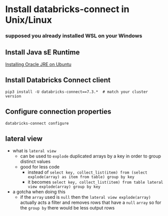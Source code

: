 # Install databricks-connect in Unix/Linux
### supposed you already installed WSL on your Windows

## Install Java sE Runtime
[Installing Oracle JRE on Ubuntu](https://ubuntu.com/tutorials/install-jre#3-installing-oracle-jre)

## Install Databricks Connect client
```
pip3 install -U databricks-connect==7.3.*  # match your cluster version
```

## Configure connection properties
```
databricks-connect configure
```

## lateral view

- what is `lateral view`
  - can be used to `explode` duplicated arrays by a key in order to group distinct values
  - good for less code
    - instead of `select key, collect_list(item) from (select explode(array) as item from table) group by key`
    - it becomes `select key, collect_list(item) from table lateral view explode(array) group by key`
- a gotcha when doing this
  - if the `array` used is `null` then the `lateral view explode(array)` actually acts a filter and removes rows that have a `null` `array`  so for the `group by` there would be less output rows

